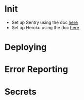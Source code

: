 # Init
* Set up Sentry using the doc [here](SECRETS.md#init)
* Set up Heroku using the doc [here](HEROKU.md#init)

# Deploying

# Error Reporting

# Secrets
